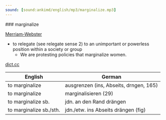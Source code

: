 ```yaml
---
sound: [sound:ankimd/english/mp3/marginalize.mp3]
---
```


\### marginalize

[Merriam-Webster](https://www.merriam-webster.com/dictionary/marginalize)

- to relegate (see relegate sense 2) to an unimportant or powerless position within a society or group
    - We are protesting policies that marginalize women.

[dict.cc](https://www.dict.cc/marginalize)

| English        | German       |
| -------------- | ------------ |
| to marginalize | ausgrenzen (ins, Abseits, drngen, 165) |
| to marginalize | marginalisieren (29) |
| to marginalize sb. | jdn. an den Rand drängen |
| to marginalize sb./sth. | jdn./etw. ins Abseits drängen (fig) |
